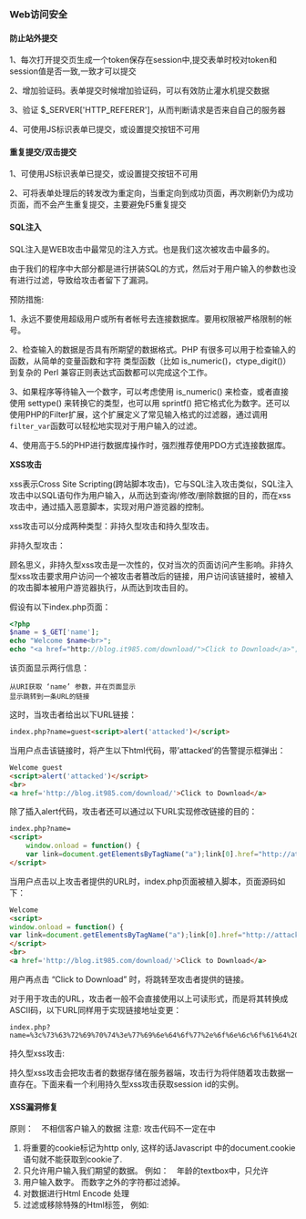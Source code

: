 ### Web访问安全

#### 防止站外提交

1、每次打开提交页生成一个token保存在session中,提交表单时校对token和session值是否一致,一致才可以提交

2、增加验证码。表单提交时候增加验证码，可以有效防止灌水机提交数据

3、验证 $_SERVER['HTTP_REFERER']，从而判断请求是否来自自己的服务器

4、可使用JS标识表单已提交，或设置提交按钮不可用

#### 重复提交/双击提交

1、可使用JS标识表单已提交，或设置提交按钮不可用

2、可将表单处理后的转发改为重定向，当重定向到成功页面，再次刷新仍为成功页面，而不会产生重复提交，主要避免F5重复提交

#### **SQL注入**

SQL注入是WEB攻击中最常见的注入方式。也是我们这次被攻击中最多的。

由于我们的程序中大部分都是进行拼装SQL的方式，然后对于用户输入的参数也没有进行过滤，导致给攻击者留下了漏洞。

预防措施:

1、永远不要使用超级用户或所有者帐号去连接数据库。要用权限被严格限制的帐号。

2、检查输入的数据是否具有所期望的数据格式。PHP 有很多可以用于检查输入的函数，从简单的变量函数和字符			   类型函数（比如 is_numeric()，ctype_digit()）到复杂的 Perl 兼容正则表达式函数都可以完成这个工作。

3、如果程序等待输入一个数字，可以考虑使用 is_numeric() 来检查，或者直接使用 settype() 来转换它的类型，也可以用 sprintf() 把它格式化为数字。还可以使用PHP的Filter扩展，这个扩展定义了常见输入格式的过滤器，通过调用`filter_var`函数可以轻松地实现对于用户输入的过滤。

4、使用高于5.5的PHP进行数据库操作时，强烈推荐使用PDO方式连接数据库。

**XSS攻击**

xss表示Cross Site Scripting(跨站脚本攻击)，它与SQL注入攻击类似，SQL注入攻击中以SQL语句作为用户输入，从而达到查询/修改/删除数据的目的，而在xss攻击中，通过插入恶意脚本，实现对用户游览器的控制。

xss攻击可以分成两种类型：非持久型攻击和持久型攻击。

非持久型攻击：

顾名思义，非持久型xss攻击是一次性的，仅对当次的页面访问产生影响。非持久型xss攻击要求用户访问一个被攻击者篡改后的链接，用户访问该链接时，被植入的攻击脚本被用户游览器执行，从而达到攻击目的。

假设有以下index.php页面：

```PHP
<?php
$name = $_GET['name'];
echo "Welcome $name<br>";
echo "<a href="http://blog.it985.com/download/">Click to Download</a>";
```

该页面显示两行信息：

```
从URI获取 ‘name’ 参数，并在页面显示
显示跳转到一条URL的链接
```

这时，当攻击者给出以下URL链接：

```html
index.php?name=guest<script>alert('attacked')</script>
```

当用户点击该链接时，将产生以下html代码，带’attacked’的告警提示框弹出：

```html
Welcome guest
<script>alert('attacked')</script>
<br>
<a href='http://blog.it985.com/download/'>Click to Download</a>
```

除了插入alert代码，攻击者还可以通过以下URL实现修改链接的目的：

```html
index.php?name=
<script>
	window.onload = function() {
	var link=document.getElementsByTagName("a");link[0].href="http://attacker-site.com/";}
</script>
```

当用户点击以上攻击者提供的URL时，index.php页面被植入脚本，页面源码如下：

```html
Welcome 
<script>
window.onload = function() {
var link=document.getElementsByTagName("a");link[0].href="http://attacker-site.com/";}
</script>
<br>
<a href='http://blog.it985.com/download/'>Click to Download</a>
```

用户再点击 “Click to Download” 时，将跳转至攻击者提供的链接。

对于用于攻击的URL，攻击者一般不会直接使用以上可读形式，而是将其转换成ASCII码，以下URL同样用于实现链接地址变更：

```
index.php?name=%3c%73%63%72%69%70%74%3e%77%69%6e%64%6f%77%2e%6f%6e%6c%6f%61%64%20%3d%20%66%75%6e%63%74%69%6f%6e%28%29%20%7b%76%61%72%20%6c%69%6e%6b%3d%64%6f%63%75%6d%65%6e%74%2e%67%65%74%45%6c%65%6d%65%6e%74%73%42%79%54%61%67%4e%61%6d%65%28%22%61%22%29%3b%6c%69%6e%6b%5b%30%5d%2e%68%72%65%66%3d%22%68%74%74%70%3a%2f%2f%61%74%74%61%63%6b%65%72%2d%73%69%74%65%2e%63%6f%6d%2f%22%3b%7d%3c%2f%73%63%72%69%70%74%3e	
```

持久型xss攻击:

持久型xss攻击会把攻击者的数据存储在服务器端，攻击行为将伴随着攻击数据一直存在。下面来看一个利用持久型xss攻击获取session id的实例。

#### **XSS漏洞修复**

原则：　不相信客户输入的数据
注意:  攻击代码不一定在<script></script>中

1. 将重要的cookie标记为http only,   这样的话Javascript 中的document.cookie语句就不能获取到cookie了.
2. 只允许用户输入我们期望的数据。 例如：　年龄的textbox中，只允许
3. 用户输入数字。 而数字之外的字符都过滤掉。
4. 对数据进行Html Encode 处理
5. 过滤或移除特殊的Html标签， 例如: <script>, <iframe> ,  &lt; for <, &gt; for >, &quot for
6. 过滤JavaScript 事件的标签。例如 “onclick=”, “onfocus” 等等。

#### CSRF

CSRF（Cross-site request forgery）跨站请求伪造，由于目标站无token/referer限制，导致攻击者可以用户的身份完成操作达到各种目的。根据HTTP请求方式，CSRF利用方式可分为两种。CSRF攻击是源于WEB的隐式身份验证机制！WEB的身份验证机制虽然可以保证一个请求是来自于某个用户的浏览器，但却无法保证该请求是用户批准发送的！

 1、在表单中加入一个cookie的Hash值

```html
$value="someValueHere";
setcookie("cookie",$value,time()+3600);
<input type="hidden" name="hash" value="<?php echo md5($_COOKIE('cookie'));" />
```

服务端的验证:

```
$hash=md5($_COOKIE('cookie'));
if($hash==$_POST['hash']){
    //验证通过
}else{
    //验证不通过
}
```

2、验证码

在表单域中加入验证码可以杜绝csrf攻击的可能 但是这个对于用户体验并不是那么好。

3、加入一个csrf token

```html
<input type="hidden" name="csrf_token" value="<?php echo $_SESSION['STOKEN_NAME'];?>">
$pToken = "";
if($_SESSION[STOKEN_NAME]  == $pToken){
    //没有值，赋新值
    $_SESSION[STOKEN_NAME] = gen_token();
}    
else{
    //继续使用旧的值
}

function gen_token() {
    //这里我是贪方便，实际上单使用Rand()得出的随机数作为令牌，也是不安全的。
    //这个可以参考我写的Findbugs笔记中的《Random object created and used only once》
    $token = md5(uniqid(rand(), true));
    return $token;
}

```

 最后对token进行验证:

```html
$token=$_POST['csrf_token'];
if($token==$_SESSION('STOKEN_NAME')){
    //验证通过
}else{
    //验证不通过
}
```